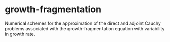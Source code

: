 # growth-fragmentation
Numerical schemes for the approximation of the direct and adjoint Cauchy problems associated with the growth-fragmentation equation with variability in growth rate. 
